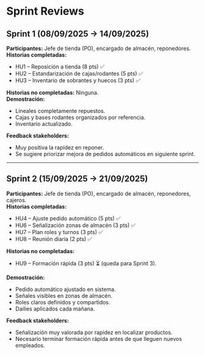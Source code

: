 # Sprint Reviews

## Sprint 1 (08/09/2025 → 14/09/2025)
**Participantes:** Jefe de tienda (PO), encargado de almacén, reponedores.  
**Historias completadas:**
- HU1 – Reposición a tienda (8 pts) ✅
- HU2 – Estandarización de cajas/rodantes (5 pts) ✅
- HU3 – Inventario de sobrantes y huecos (3 pts) ✅

**Historias no completadas:** Ninguna.  
**Demostración:** 
- Lineales completamente repuestos.  
- Cajas y bases rodantes organizados por referencia.  
- Inventario actualizado.  

**Feedback stakeholders:**  
- Muy positiva la rapidez en reponer.  
- Se sugiere priorizar mejora de pedidos automáticos en siguiente sprint.  

---

## Sprint 2 (15/09/2025 → 21/09/2025)
**Participantes:** Jefe de tienda (PO), encargado de almacén, reponedores, cajeros.  
**Historias completadas:**
- HU4 – Ajuste pedido automático (5 pts) ✅  
- HU6 – Señalización zonas de almacén (3 pts) ✅  
- HU7 – Plan roles y turnos (3 pts) ✅  
- HU8 – Reunión diaria (2 pts) ✅  

**Historias no completadas:**  
- HU9 – Formación rápida (3 pts) ⏳ (queda para Sprint 3).  

**Demostración:**  
- Pedido automático ajustado en sistema.  
- Señales visibles en zonas de almacén.  
- Roles claros definidos y compartidos.  
- Dailies aplicados cada mañana.  

**Feedback stakeholders:**  
- Señalización muy valorada por rapidez en localizar productos.  
- Necesario terminar formación rápida antes de que lleguen nuevos empleados.  
